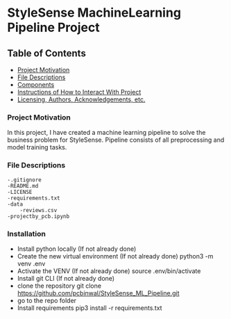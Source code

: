 # StyleSense MachineLearning Pipeline Project

## Table of Contents
 * [Project Motivation](#project-motivation)
 * [File Descriptions](#file-descriptions)
 * [Components](#components)
 * [Instructions of How to Interact With Project](#instructions-of-how-to-interact-with-project)
 * [Licensing, Authors, Acknowledgements, etc.](#licensing-authors-acknowledgements-etc)

 ### Project Motivation
In this project, I have created a machine learning pipeline to solve the business problem for StyleSense. Pipeline consists of all preprocessing and model training tasks. 

### File Descriptions
```
-.gitignore
-README.md  
-LICENSE   
-requirements.txt    
-data    
    -reviews.csv     
-projectby_pcb.ipynb
```
### Installation
- Install python locally (If not already done)
- Create the new virtual environment (If not already done)
    python3 -m venv .env
- Activate the VENV (If not already done)
    source .env/bin/activate
- Install git CLI (If not already done)
- clone the repository
    git clone https://github.com/pcbinwal/StyleSense_ML_Pipeline.git
- go to the repo folder
- Install requirements
    pip3 install -r requirements.txt